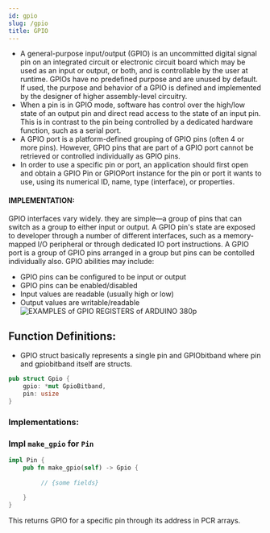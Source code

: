 ```yaml
---
id: gpio
slug: /gpio
title: GPIO
---
```

- A general-purpose input/output (GPIO) is an uncommitted digital signal pin on an   integrated circuit or electronic circuit board which may be used as an input or output, or both, and is controllable by the user at runtime.
GPIOs have no predefined purpose and are unused by default. If used, the purpose and behavior of a GPIO is defined and implemented by the designer of higher assembly-level circuitry.
- When a pin is in GPIO mode, software has control over the high/low state of an output pin and direct read access to the state of an input pin. This is in contrast to the pin being controlled by a dedicated hardware function, such as a serial port.
- A GPIO port is a platform-defined grouping of GPIO pins (often 4 or more pins). However, GPIO pins that are part of a GPIO port cannot be retrieved or controlled individually as GPIO pins.
- In order to use a specific pin or port, an application should first open and obtain a GPIO Pin or GPIOPort instance for the pin or port it wants to use, using its numerical ID, name, type (interface), or properties.

#### IMPLEMENTATION:
GPIO interfaces vary widely. they are simple—a group of pins that can switch as a group to either input or output.
A GPIO pin's state are exposed to developer through a number of different interfaces, such as a memory-mapped I/O peripheral or through dedicated IO port instructions. 
A GPIO port is a group of GPIO pins arranged in a group but pins can be contolled individually also.
GPIO abilities may include:
- GPIO pins can be configured to be input or output
- GPIO pins can be enabled/disabled
- Input values are readable (usually high or low)
- Output values are writable/readable
![EXAMPLES of GPIO REGISTERS of ARDUINO 380p](https://github.com/Mshivam2409/RustDuino-Docs/blob/master/docs/core/images/gpio.png?raw=true)

## Function Definitions:
- GPIO struct basically represents a single pin and GPIObitband where pin and gpiobitband itself are structs.

```rust 
pub struct Gpio {
    gpio: *mut GpioBitband,
    pin: usize
}
```
### Implementations:
### Impl `make_gpio` for `Pin`

```rust
impl Pin {
    pub fn make_gpio(self) -> Gpio {
    
         // {some fields}
        
    }
}
```
This returns  GPIO for a specific pin through its address in PCR arrays.